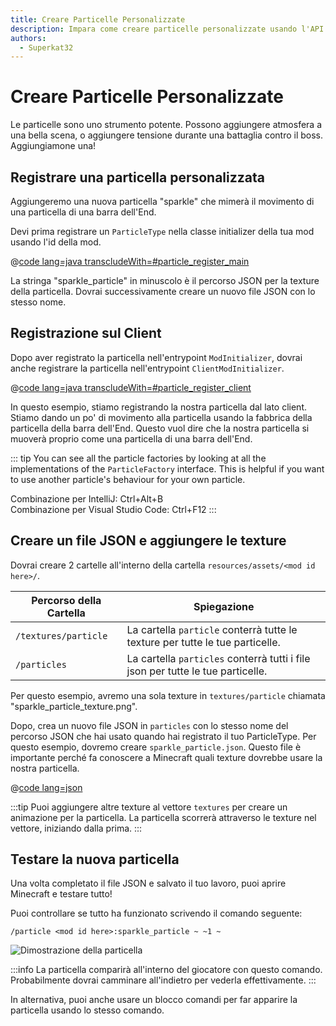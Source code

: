 ```yaml
---
title: Creare Particelle Personalizzate
description: Impara come creare particelle personalizzate usando l'API di Fabric.
authors:
  - Superkat32
---
```


# Creare Particelle Personalizzate

Le particelle sono uno strumento potente. Possono aggiungere atmosfera a una bella scena, o aggiungere tensione durante una battaglia contro il boss. Aggiungiamone una!

## Registrare una particella personalizzata

Aggiungeremo una nuova particella "sparkle" che mimerà il movimento di una particella di una barra dell'End.

Devi prima registrare un `ParticleType` nella classe initializer della tua mod usando l'id della mod.

@[code lang=java transcludeWith=#particle_register_main](@/reference/latest/src/main/java/com/example/docs/FabricDocsReference.java)

La stringa "sparkle_particle" in minuscolo è il percorso JSON per la texture della particella. Dovrai successivamente creare un nuovo file JSON con lo stesso nome.

## Registrazione sul Client

Dopo aver registrato la particella nell'entrypoint `ModInitializer`, dovrai anche registrare la particella nell'entrypoint `ClientModInitializer`.

@[code lang=java transcludeWith=#particle_register_client](@/reference/latest/src/client/java/com/example/docs/FabricDocsReferenceClient.java)

In questo esempio, stiamo registrando la nostra particella dal lato client. Stiamo dando un po' di movimento alla particella usando la fabbrica della particella della barra dell'End. Questo vuol dire che la nostra particella si muoverà proprio come una particella di una barra dell'End.

::: tip
You can see all the particle factories by looking at all the implementations of the `ParticleFactory` interface. This is helpful if you want to use another particle's behaviour for your own particle.

Combinazione per IntelliJ: Ctrl+Alt+B\
Combinazione per Visual Studio Code: Ctrl+F12
:::

## Creare un file JSON e aggiungere le texture

Dovrai creare 2 cartelle all'interno della cartella `resources/assets/<mod id here>/`.

| Percorso della Cartella | Spiegazione                                                                                     |
| ----------------------- | ----------------------------------------------------------------------------------------------- |
| `/textures/particle`    | La cartella `particle` conterrà tutte le texture per tutte le tue particelle.   |
| `/particles`            | La cartella `particles` conterrà tutti i file json per tutte le tue particelle. |

Per questo esempio, avremo una sola texture in `textures/particle` chiamata "sparkle_particle_texture.png".

Dopo, crea un nuovo file JSON in `particles` con lo stesso nome del percorso JSON che hai usato quando hai registrato il tuo ParticleType. Per questo esempio, dovremo creare `sparkle_particle.json`. Questo file è importante perché fa conoscere a Minecraft quali texture dovrebbe usare la nostra particella.

@[code lang=json](@/reference/latest/src/main/resources/assets/fabric-docs-reference/particles/sparkle_particle.json)

:::tip
Puoi aggiungere altre texture al vettore `textures` per creare un animazione per la particella. La particella scorrerà attraverso le texture nel vettore, iniziando dalla prima.
:::

## Testare la nuova particella

Una volta completato il file JSON e salvato il tuo lavoro, puoi aprire Minecraft e testare tutto!

Puoi controllare se tutto ha funzionato scrivendo il comando seguente:

```
/particle <mod id here>:sparkle_particle ~ ~1 ~
```

![Dimostrazione della particella](/assets/develop/rendering/particles/sparkle-particle-showcase.png)

:::info
La particella comparirà all'interno del giocatore con questo comando. Probabilmente dovrai camminare all'indietro per vederla effettivamente.
:::

In alternativa, puoi anche usare un blocco comandi per far apparire la particella usando lo stesso comando.
